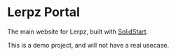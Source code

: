 # Lerpz Portal

The main website for Lerpz, built with [SolidStart](https://solidstart.com/).

This is a demo project, and will not have a real usecase.

